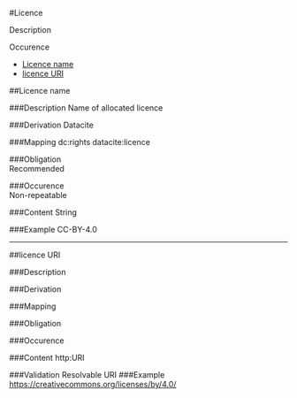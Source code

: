 #Licence

Description

Occurence

- [Licence name](#licence-name)
- [licence URI](#licence-uri)


##Licence name 

###Description
Name of allocated licence

###Derivation
Datacite

###Mapping
dc:rights
datacite:licence

###Obligation	
Recommended

###Occurence	
Non-repeatable

###Content 
String

###Example
CC-BY-4.0

-------------------

##licence URI  

###Description
 

###Derivation


###Mapping
 

###Obligation	
 

###Occurence	


###Content 
http:URI

###Validation
Resolvable URI
###Example
https://creativecommons.org/licenses/by/4.0/
